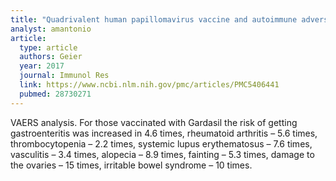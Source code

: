 ```yaml
---
title: "Quadrivalent human papillomavirus vaccine and autoimmune adverse events: a case-control assessment of the vaccine adverse event reporting system (VAERS) database"
analyst: amantonio
article:
  type: article
  authors: Geier
  year: 2017
  journal: Immunol Res
  link: https://www.ncbi.nlm.nih.gov/pmc/articles/PMC5406441
  pubmed: 28730271
---
```


VAERS analysis. For those vaccinated with Gardasil the risk of getting gastroenteritis was increased in 4.6 times, rheumatoid arthritis – 5.6 times, thrombocytopenia – 2.2 times, systemic lupus erythematosus – 7.6 times, vasculitis – 3.4 times, alopecia – 8.9 times, fainting – 5.3 times, damage to the ovaries – 15 times, irritable bowel syndrome – 10 times.
